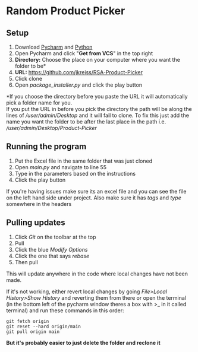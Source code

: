 # Random Product Picker

## Setup

1. Download [Pycharm](https://www.jetbrains.com/pycharm/download/?section=mac) and [Python](https://www.python.org/downloads/?fbclid=IwAR35p70YwPCDXSMJ-ftJ_FcKX7-6HN_UKy5oTsjOlX2QvUX0LGtszD4_2RU)
2. Open Pycharm and click "**Get from VCS**" in the top right
3. **Directory:** Choose the place on your computer where you want the folder to be*
4. **URL:** https://github.com/jkreiss/RSA-Product-Picker
5. Click clone
6. Open *package_installer.py* and click the play button

*If you choose the directory before you paste the URL it will automatically pick a folder name for you. \
If you put the URL in before you pick the directory the path will be along the lines of */user/admin/Desktop* and it 
will fail to clone. To fix this just add the name you want the folder to be after the last place in the path i.e. 
*/user/admin/Desktop/Product-Picker* 

## Running the program
1. Put the Excel file in the same folder that was just cloned
2. Open *main.py* and navigate to line 55 
3. Type in the parameters based on the instructions
4. Click the play button

If you're having issues make sure its an excel file and you can see the file on the left hand side under project.
Also make sure it has *tags* and *type* somewhere in the headers 

## Pulling updates
1. Click *Git* on the toolbar at the top
2. Pull
3. Click the blue *Modify Options*
4. Click the one that says *rebase*
5. Then pull


This will update anywhere in the code where local changes have not been made. 

If it's not working, either revert local changes by going *File>Local History>Show History* and reverting them from
there or open the terminal (in the bottom left of the pycharm window theres a box with >_ in it called terminal) 
and run these commands in this order:

`git fetch origin` \
`git reset --hard origin/main` \
`git pull origin main` 

**But it's probably easier to just delete the folder and reclone it**



